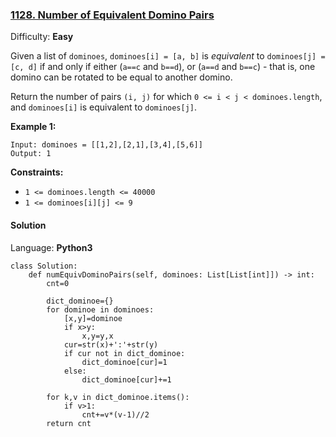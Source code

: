 ### [1128\. Number of Equivalent Domino Pairs](https://leetcode.com/problems/number-of-equivalent-domino-pairs/)

Difficulty: **Easy**


Given a list of `dominoes`, `dominoes[i] = [a, b]` is _equivalent_ to `dominoes[j] = [c, d]` if and only if either (`a==c` and `b==d`), or (`a==d` and `b==c`) - that is, one domino can be rotated to be equal to another domino.

Return the number of pairs `(i, j)` for which `0 <= i < j < dominoes.length`, and `dominoes[i]` is equivalent to `dominoes[j]`.

**Example 1:**

```
Input: dominoes = [[1,2],[2,1],[3,4],[5,6]]
Output: 1
```

**Constraints:**

*   `1 <= dominoes.length <= 40000`
*   `1 <= dominoes[i][j] <= 9`


#### Solution

Language: **Python3**

```python3
class Solution:
    def numEquivDominoPairs(self, dominoes: List[List[int]]) -> int:
        cnt=0
        
        dict_dominoe={}
        for dominoe in dominoes:
            [x,y]=dominoe
            if x>y:
                x,y=y,x
            cur=str(x)+':'+str(y)
            if cur not in dict_dominoe:
                dict_dominoe[cur]=1
            else:
                dict_dominoe[cur]+=1
        
        for k,v in dict_dominoe.items():
            if v>1:
                cnt+=v*(v-1)//2
        return cnt
```